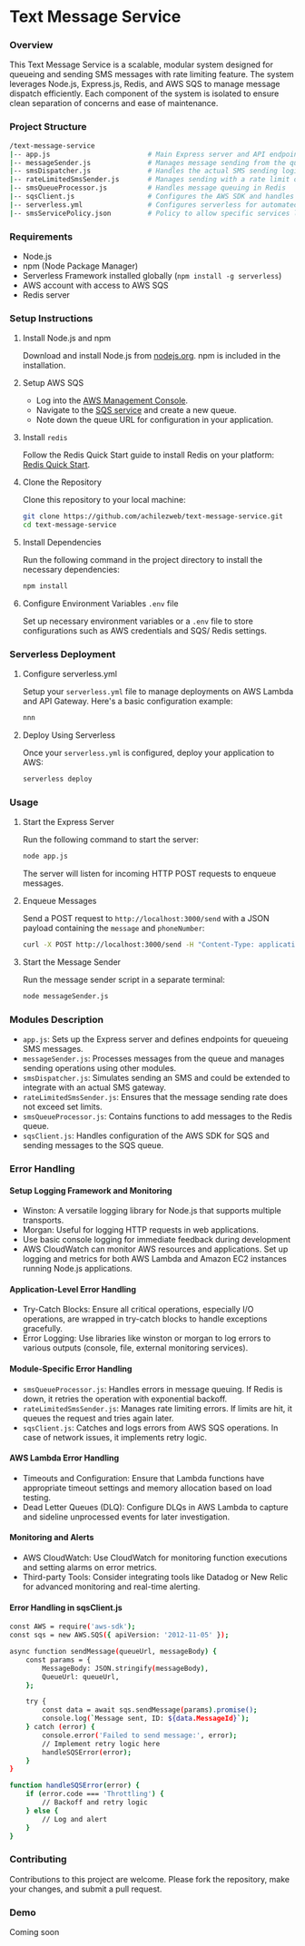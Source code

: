 # Text Message Service

### Overview

This Text Message Service is a scalable, modular system designed for queueing and sending SMS messages with rate limiting feature. The system leverages Node.js, Express.js, Redis, and AWS SQS to manage message dispatch efficiently. Each component of the system is isolated to ensure clean separation of concerns and ease of maintenance.

### Project Structure

```bash
/text-message-service
|-- app.js                        # Main Express server and API endpoints
|-- messageSender.js              # Manages message sending from the queue
|-- smsDispatcher.js              # Handles the actual SMS sending logic
|-- rateLimitedSmsSender.js       # Manages sending with a rate limit of 45 segments per second to avoid surpassing limits
|-- smsQueueProcessor.js          # Handles message queuing in Redis
|-- sqsClient.js                  # Configures the AWS SDK and handles sending messages to SQS
|-- serverless.yml                # Configures serverless for automated deployment
|-- smsServicePolicy.json         # Policy to allow specific services like Lambda to interact with queue
```
### Requirements

- Node.js
- npm (Node Package Manager)
- Serverless Framework installed globally (`npm install -g serverless`)
- AWS account with access to AWS SQS
- Redis server

### Setup Instructions

1. Install Node.js and npm

    Download and install Node.js from [nodejs.org](nodejs.org). npm is included in the installation.
2. Setup AWS SQS

    - Log into the [AWS Management Console](https://aws.amazon.com/free).
    - Navigate to the [SQS service](https://aws.amazon.com/sqs/) and create a new queue.
    - Note down the queue URL for configuration in your application.
3. Install `redis` 

    Follow the Redis Quick Start guide to install Redis on your platform: [Redis Quick Start](https://redis.io/topics/quickstart).
4. Clone the Repository

    Clone this repository to your local machine:
    ```bash
    git clone https://github.com/achilezweb/text-message-service.git
    cd text-message-service 
    ```
5. Install Dependencies

    Run the following command in the project directory to install the necessary dependencies:
    ```bash
    npm install
    ```
6. Configure Environment Variables `.env` file

    Set up necessary environment variables or a `.env` file to store configurations such as AWS credentials and SQS/ Redis settings.
### Serverless Deployment

1. Configure serverless.yml
   
    Setup your `serverless.yml` file to manage deployments on AWS Lambda and API Gateway. Here's a basic configuration example:
    ```bash
    nnn
    ```
2. Deploy Using Serverless

    Once your `serverless.yml` is configured, deploy your application to AWS:
    ```bash
    serverless deploy
    ```
### Usage

1. Start the Express Server

    Run the following command to start the server:
    ```bash
    node app.js
    ```
    The server will listen for incoming HTTP POST requests to enqueue messages.
2. Enqueue Messages

    Send a POST request to `http://localhost:3000/send` with a JSON payload containing the `message` and `phoneNumber`:
    ```bash
    curl -X POST http://localhost:3000/send -H "Content-Type: application/json" -d '{"message": "Hello World", "phoneNumber": "+1234567890"}'
    ```
3. Start the Message Sender

    Run the message sender script in a separate terminal:
    ```bash
    node messageSender.js
    ```
### Modules Description

- `app.js`: Sets up the Express server and defines endpoints for queueing SMS messages.
- `messageSender.js`: Processes messages from the queue and manages sending operations using other modules.
- `smsDispatcher.js`: Simulates sending an SMS and could be extended to integrate with an actual SMS gateway.
- `rateLimitedSmsSender.js`: Ensures that the message sending rate does not exceed set limits.
- `smsQueueProcessor.js`: Contains functions to add messages to the Redis queue.
- `sqsClient.js`: Handles configuration of the AWS SDK for SQS and sending messages to the SQS queue.

### Error Handling 

#### Setup Logging Framework and Monitoring

- Winston: A versatile logging library for Node.js that supports multiple transports.
- Morgan: Useful for logging HTTP requests in web applications.
- Use basic console logging for immediate feedback during development
- AWS CloudWatch can monitor AWS resources and applications. Set up logging and metrics for both AWS Lambda and Amazon EC2 instances running Node.js applications.
#### Application-Level Error Handling

- Try-Catch Blocks: Ensure all critical operations, especially I/O operations, are wrapped in try-catch blocks to handle exceptions gracefully.
- Error Logging: Use libraries like winston or morgan to log errors to various outputs (console, file, external monitoring services).
  
#### Module-Specific Error Handling

- `smsQueueProcessor.js`: Handles errors in message queuing. If Redis is down, it retries the operation with exponential backoff.
- `rateLimitedSmsSender.js`: Manages rate limiting errors. If limits are hit, it queues the request and tries again later.
- `sqsClient.js`: Catches and logs errors from AWS SQS operations. In case of network issues, it implements retry logic.
  
#### AWS Lambda Error Handling

- Timeouts and Configuration: Ensure that Lambda functions have appropriate timeout settings and memory allocation based on load testing.
- Dead Letter Queues (DLQ): Configure DLQs in AWS Lambda to capture and sideline unprocessed events for later investigation.

#### Monitoring and Alerts

- AWS CloudWatch: Use CloudWatch for monitoring function executions and setting alarms on error metrics.
- Third-party Tools: Consider integrating tools like Datadog or New Relic for advanced monitoring and real-time alerting.

#### Error Handling in sqsClient.js

```bash
const AWS = require('aws-sdk');
const sqs = new AWS.SQS({ apiVersion: '2012-11-05' });

async function sendMessage(queueUrl, messageBody) {
    const params = {
        MessageBody: JSON.stringify(messageBody),
        QueueUrl: queueUrl,
    };

    try {
        const data = await sqs.sendMessage(params).promise();
        console.log(`Message sent, ID: ${data.MessageId}`);
    } catch (error) {
        console.error('Failed to send message:', error);
        // Implement retry logic here
        handleSQSError(error);
    }
}

function handleSQSError(error) {
    if (error.code === 'Throttling') {
        // Backoff and retry logic
    } else {
        // Log and alert
    }
}

```

### Contributing

Contributions to this project are welcome. Please fork the repository, make your changes, and submit a pull request.

### Demo
Coming soon

